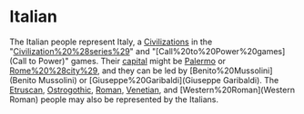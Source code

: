 # Italian

The Italian people represent Italy, a [Civilizations](civilization) in the "[Civilization%20%28series%29](Civilization)" and "[Call%20to%20Power%20games](Call to Power)" games. Their [capital](capital) might be [Palermo](Palermo) or [Rome%20%28city%29](Rome), and they can be led by [Benito%20Mussolini](Benito Mussolini) or [Giuseppe%20Garibaldi](Giuseppe Garibaldi).
The [Etruscan](Etruscan), [Ostrogothic](Ostrogothic), [Roman](Roman), [Venetian](Venetian), and [Western%20Roman](Western Roman) people may also be represented by the Italians.